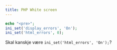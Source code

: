 ```yaml
---
title: PHP White screen
---
```


```php
echo "<pre>";
ini_set('display_errors', 'On');
ini_set('html_errors', 0);
```

Skal kanskje være `ini_set('html_errors', 'On');`?